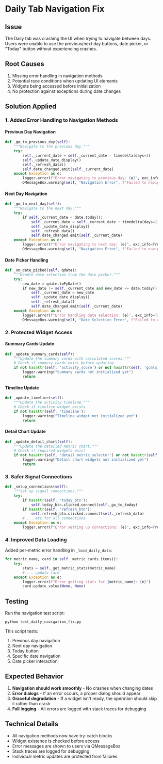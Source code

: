 # Daily Tab Navigation Fix

## Issue
The Daily tab was crashing the UI when trying to navigate between days. Users were unable to use the previous/next day buttons, date picker, or "Today" button without experiencing crashes.

## Root Causes
1. Missing error handling in navigation methods
2. Potential race conditions when updating UI elements
3. Widgets being accessed before initialization
4. No protection against exceptions during date changes

## Solution Applied

### 1. Added Error Handling to Navigation Methods

#### Previous Day Navigation
```python
def _go_to_previous_day(self):
    """Navigate to the previous day."""
    try:
        self._current_date = self._current_date - timedelta(days=1)
        self._update_date_display()
        self._refresh_data()
        self.date_changed.emit(self._current_date)
    except Exception as e:
        logger.error(f"Error navigating to previous day: {e}", exc_info=True)
        QMessageBox.warning(self, "Navigation Error", f"Failed to navigate to previous day: {e}")
```

#### Next Day Navigation
```python
def _go_to_next_day(self):
    """Navigate to the next day."""
    try:
        if self._current_date < date.today():
            self._current_date = self._current_date + timedelta(days=1)
            self._update_date_display()
            self._refresh_data()
            self.date_changed.emit(self._current_date)
    except Exception as e:
        logger.error(f"Error navigating to next day: {e}", exc_info=True)
        QMessageBox.warning(self, "Navigation Error", f"Failed to navigate to next day: {e}")
```

#### Date Picker Handling
```python
def _on_date_picked(self, qdate):
    """Handle date selection from the date picker."""
    try:
        new_date = qdate.toPyDate()
        if new_date != self._current_date and new_date <= date.today():
            self._current_date = new_date
            self._update_date_display()
            self._refresh_data()
            self.date_changed.emit(self._current_date)
    except Exception as e:
        logger.error(f"Error handling date selection: {e}", exc_info=True)
        QMessageBox.warning(self, "Date Selection Error", f"Failed to change date: {e}")
```

### 2. Protected Widget Access

#### Summary Cards Update
```python
def _update_summary_cards(self):
    """Update the summary cards with calculated scores."""
    # Check if summary cards exist before updating
    if not hasattr(self, 'activity_score') or not hasattr(self, 'goals_progress'):
        logger.warning("Summary cards not initialized yet")
        return
```

#### Timeline Update
```python
def _update_timeline(self):
    """Update the activity timeline."""
    # Check if timeline widget exists
    if not hasattr(self, 'timeline'):
        logger.warning("Timeline widget not initialized yet")
        return
```

#### Detail Chart Update
```python
def _update_detail_chart(self):
    """Update the detailed metric chart."""
    # Check if required widgets exist
    if not hasattr(self, 'detail_metric_selector') or not hasattr(self, 'detail_chart'):
        logger.warning("Detail chart widgets not initialized yet")
        return
```

### 3. Safer Signal Connections
```python
def _setup_connections(self):
    """Set up signal connections."""
    try:
        if hasattr(self, 'today_btn'):
            self.today_btn.clicked.connect(self._go_to_today)
        if hasattr(self, 'refresh_btn'):
            self.refresh_btn.clicked.connect(self._refresh_data)
        # ... etc for all connections
    except Exception as e:
        logger.error(f"Error setting up connections: {e}", exc_info=True)
```

### 4. Improved Data Loading
Added per-metric error handling in `_load_daily_data`:
```python
for metric_name, card in self._metric_cards.items():
    try:
        stats = self._get_metric_stats(metric_name)
        # ... update card
    except Exception as e:
        logger.error(f"Error getting stats for {metric_name}: {e}")
        card.update_value(None, None)
```

## Testing
Run the navigation test script:
```bash
python test_daily_navigation_fix.py
```

This script tests:
1. Previous day navigation
2. Next day navigation  
3. Today button
4. Specific date navigation
5. Date picker interaction

## Expected Behavior
1. **Navigation should work smoothly** - No crashes when changing dates
2. **Error dialogs** - If an error occurs, a proper dialog should appear
3. **Graceful degradation** - If a widget isn't ready, the operation should skip it rather than crash
4. **Full logging** - All errors are logged with stack traces for debugging

## Technical Details
- All navigation methods now have try-catch blocks
- Widget existence is checked before access
- Error messages are shown to users via QMessageBox
- Stack traces are logged for debugging
- Individual metric updates are protected from failures